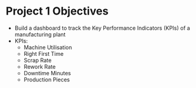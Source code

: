# Project 1 Objectives
- Build a dashboard to track the Key Performance Indicators (KPIs) of a manufacturing plant
- KPIs:
  - Machine Utilisation
  - Right First Time
  - Scrap Rate
  - Rework Rate
  - Downtime Minutes
  - Production Pieces
